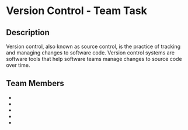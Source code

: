 # Version Control - Team Task

## Description

Version control, also known as source control, is the practice of tracking and managing changes to software code. Version control systems are software tools that help software teams manage changes to source code over time.

## Team Members

-
-
-
-
-
